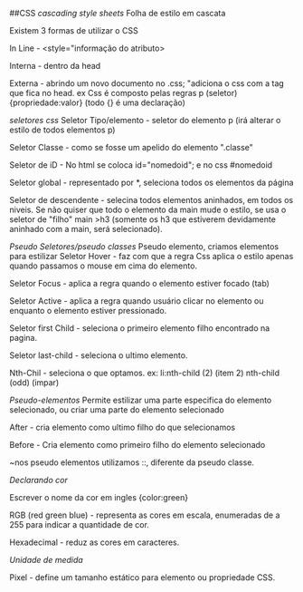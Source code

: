 ##CSS
*cascading style sheets*
Folha de estilo em cascata

Existem 3 formas de utilizar o CSS

In Line - <style="informação do atributo>

Interna - dentro da head <style> p {color} </style>

Externa - abrindo um novo documento no .css;
"adiciona o css com a tag <link> que fica no head. ex <link rel="stylesheet" href="estilo.css">
Css é composto pelas regras
p (seletor) {propriedade:valor} (todo {} é uma declaração)

*seletores css*
Seletor Tipo/elemento - seletor do elemento p (irá alterar o estilo de todos elementos p)

Seletor Classe - como se fosse um apelido do elemento ".classe" 

Seletor de iD - No html se coloca id="nomedoid"; e no css #nomedoid

Seletor global - representado por *, seleciona todos os elementos da página

Seletor de descendente - selecina todos elementos aninhados, em todos os niveis. Se não quiser que todo o elemento da main mude o estilo, se usa o seletor de "filho" main >h3 (somente os h3 que estiverem devidamente aninhado com a main, será selecionado).

*Pseudo Seletores/pseudo classes*
Pseudo elemento, criamos elementos para estilizar
Seletor Hover - faz com que a regra Css aplica o estilo apenas quando passamos o mouse em cima do elemento.

Seletor Focus - aplica a regra quando o elemento estiver focado (tab)

Seletor Active - aplica a regra quando usuário clicar no elemento ou enquanto o elemento estiver pressionado.

Seletor first Child -  seleciona o primeiro elemento filho encontrado na pagina.

Seletor last-child - seleciona o ultimo elemento.

Nth-Chil - seleciona o que optamos.
ex: li:nth-child (2) (item 2) 
nth-child (odd) (impar)


*Pseudo-elementos*
Permite estilizar uma parte especifica do elemento selecionado, ou criar uma parte do elemento selecionado

After - cria elemento como ultimo filho do que selecionamos

Before - Cria elemento como primeiro filho do elemento selecionado

~nos pseudo elementos utilizamos ::, diferente da pseudo classe.

*Declarando cor*

Escrever o nome da cor em ingles {color:green}

RGB (red green blue) - representa as cores em escala, enumeradas de  a 255 para indicar a quantidade de cor.

Hexadecimal - reduz as cores em caracteres.

*Unidade de medida*

Pixel - define um tamanho estático para elemento ou propriedade CSS.

